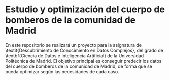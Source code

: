 # Estudio y optimización del cuerpo de bomberos de la comunidad de Madrid

En este repositorio se realizará un proyecto para la asignatura de \textit{Descubrimiento de Conocimiento en Datos Complejos}, del grado de \textbf{Ciencia de Datos e Inteligencia Artificial} de la Universidad Politécnica de Madrid. El objetivo principal es conseguir predecir los datos del cuerpo de bomberos de la comunidad de Madrid, de forma que se pueda optimizar según las necesidades de cada caso.

